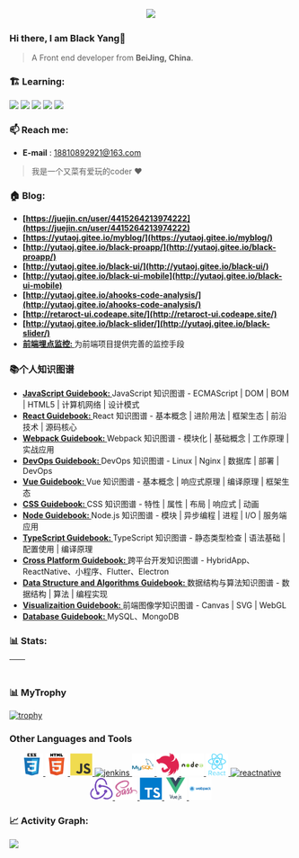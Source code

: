 <p align="center"><img src="https://p9-juejin.byteimg.com/tos-cn-i-k3u1fbpfcp/5e0425315c4649e09e7713ea18741278~tplv-k3u1fbpfcp-no-mark:240:240:240:160.awebp?" /></p>

### Hi there, I am Black Yang👋

> A Front end developer from **BeiJing, China**.

### 🏗️ Learning:

<code><img src="https://img.shields.io/badge/typescript-%23007ACC.svg?style=for-the-badge&logo=typescript&logoColor=white"/></code>
<code><img src="https://img.shields.io/badge/react-%2320232a.svg?style=for-the-badge&logo=react&logoColor=%2361DAFB"/></code>
<code><img src="https://img.shields.io/badge/node.js-6DA55F?style=for-the-badge&logo=node.js&logoColor=white"/></code>
<code><img src="https://img.shields.io/badge/nestjs-%23E0234E.svg?style=for-the-badge&logo=nestjs&logoColor=white"/></code>
<code><img src="https://img.shields.io/badge/vuejs-%2335495e.svg?style=for-the-badge&logo=vuedotjs&logoColor=%234FC08D"/></code>

### 📫 Reach me:

- **E-mail** : 18810892921@163.com

> 我是一个又菜有爱玩的coder ❤️

### 🏠 Blog:

- **[https://juejin.cn/user/4415264213974222](https://juejin.cn/user/4415264213974222)**
- **[https://yutaoj.gitee.io/myblog/](https://yutaoj.gitee.io/myblog/)**
- **[http://yutaoj.gitee.io/black-proapp/](http://yutaoj.gitee.io/black-proapp/)**
- **[http://yutaoj.gitee.io/black-ui/](http://yutaoj.gitee.io/black-ui/)**
- **[http://yutaoj.gitee.io/black-ui-mobile](http://yutaoj.gitee.io/black-ui-mobile)**
- **[http://yutaoj.gitee.io/ahooks-code-analysis/](http://yutaoj.gitee.io/ahooks-code-analysis/)**
- **[http://retaroct-ui.codeape.site/](http://retaroct-ui.codeape.site/)**
- **[http://yutaoj.gitee.io/black-slider/](http://yutaoj.gitee.io/black-slider/)**
- **[前端埋点监控: ](https://yutaoj.gitee.io/black-web-tracing/)** 为前端项目提供完善的监控手段

### 📚个人知识图谱

- **[JavaScript Guidebook: ](http://yutaoj.gitee.io/black-javascript-guidebook/)** JavaScript 知识图谱 - ECMAScript | DOM | BOM | HTML5 | 计算机网络 | 设计模式
- **[React Guidebook: ](http://yutaoj.gitee.io/black-react-guidebook/)** React 知识图谱 - 基本概念 | 进阶用法 | 框架生态 | 前沿技术 | 源码核心
- **[Webpack Guidebook: ](http://yutaoj.gitee.io/black-webpack-guidebook/)** Webpack 知识图谱 - 模块化 | 基础概念 | 工作原理 | 实战应用
- **[DevOps Guidebook: ](http://yutaoj.gitee.io/black-devops-guidebook/)** DevOps 知识图谱 - Linux | Nginx | 数据库 | 部署 | DevOps
- **[Vue Guidebook: ](http://yutaoj.gitee.io/black-vue-guidebook/)** Vue 知识图谱 - 基本概念 | 响应式原理 | 编译原理 | 框架生态
- **[CSS Guidebook: ](http://yutaoj.gitee.io/black-css-guidebook/)** CSS 知识图谱 - 特性 | 属性 | 布局 | 响应式 | 动画
- **[Node Guidebook: ](http://yutaoj.gitee.io/black-node-guidebook/)** Node.js 知识图谱 - 模块 | 异步编程 | 进程 | I/O | 服务端应用
- **[TypeScript Guidebook: ](http://yutaoj.gitee.io/black-typescript-guidebook/)** TypeScript 知识图谱 - 静态类型检查 | 语法基础 | 配置使用 | 编译原理
- **[Cross Platform Guidebook: ](http://yutaoj.gitee.io/black-cross-platform-guidebook/)** 跨平台开发知识图谱 - HybridApp、ReactNative、小程序、Flutter、Electron
- **[Data Structure and Algorithms Guidebook: ](http://yutaoj.gitee.io/black-data-structure-and-algorithms-guidebook/)** 数据结构与算法知识图谱 - 数据结构 | 算法 | 编程实现
- **[Visualizaition Guidebook: ](http://yutaoj.gitee.io/black-visualization-guidebook/)** 前端图像学知识图谱 - Canvas | SVG | WebGL
- **[Database Guidebook: ](http://yutaoj.gitee.io/black-database-guidebook/)** MySQL、MongoDB

### 📊 Stats:

| <img align="center" src="https://github-readme-stats.vercel.app/api?username=yyt520&show_icons=true&theme=buefy&hide_border=true" alt="" /> | <img align="center" src="https://github-readme-stats.vercel.app/api/top-langs/?username=yyt520&layout=compact&theme=buefy&hide_border=true" alt="" /> |
| ----------------------------------------------------------------------------------------------------------------------------------------------- | --------------------------------------------------------------------------------------------------------------------------------------------------------- |

### 📊 MyTrophy
[![trophy](https://github-profile-trophy.vercel.app/?username=ryo-ma)](https://github.com/ryo-ma/github-profile-trophy)

### Other Languages and Tools

<p align="center"> <a href="https://www.w3schools.com/css/" target="_blank" rel="noreferrer"> <img src="https://raw.githubusercontent.com/devicons/devicon/master/icons/css3/css3-original-wordmark.svg" alt="css3" width="40" height="40"/> </a> <a href="https://www.w3.org/html/" target="_blank" rel="noreferrer"> <img src="https://raw.githubusercontent.com/devicons/devicon/master/icons/html5/html5-original-wordmark.svg" alt="html5" width="40" height="40"/> </a> <a href="https://developer.mozilla.org/en-US/docs/Web/JavaScript" target="_blank" rel="noreferrer"> <img src="https://raw.githubusercontent.com/devicons/devicon/master/icons/javascript/javascript-original.svg" alt="javascript" width="40" height="40"/> </a> <a href="https://www.jenkins.io" target="_blank" rel="noreferrer"> <img src="https://www.vectorlogo.zone/logos/jenkins/jenkins-icon.svg" alt="jenkins" width="40" height="40"/> </a> <a href="https://www.mysql.com/" target="_blank" rel="noreferrer"> <img src="https://raw.githubusercontent.com/devicons/devicon/master/icons/mysql/mysql-original-wordmark.svg" alt="mysql" width="40" height="40"/> </a> <a href="https://nestjs.com/" target="_blank" rel="noreferrer"> <img src="https://raw.githubusercontent.com/devicons/devicon/master/icons/nestjs/nestjs-plain.svg" alt="nestjs" width="40" height="40"/> </a> <a href="https://nodejs.org" target="_blank" rel="noreferrer"> <img src="https://raw.githubusercontent.com/devicons/devicon/master/icons/nodejs/nodejs-original-wordmark.svg" alt="nodejs" width="40" height="40"/> </a> <a href="https://reactjs.org/" target="_blank" rel="noreferrer"> <img src="https://raw.githubusercontent.com/devicons/devicon/master/icons/react/react-original-wordmark.svg" alt="react" width="40" height="40"/> </a> <a href="https://reactnative.dev/" target="_blank" rel="noreferrer"> <img src="https://reactnative.dev/img/header_logo.svg" alt="reactnative" width="40" height="40"/> </a> <a href="https://redux.js.org" target="_blank" rel="noreferrer"> <img src="https://raw.githubusercontent.com/devicons/devicon/master/icons/redux/redux-original.svg" alt="redux" width="40" height="40"/> </a> <a href="https://sass-lang.com" target="_blank" rel="noreferrer"> <img src="https://raw.githubusercontent.com/devicons/devicon/master/icons/sass/sass-original.svg" alt="sass" width="40" height="40"/> </a> <a href="https://www.typescriptlang.org/" target="_blank" rel="noreferrer"> <img src="https://raw.githubusercontent.com/devicons/devicon/master/icons/typescript/typescript-original.svg" alt="typescript" width="40" height="40"/> </a> <a href="https://vuejs.org/" target="_blank" rel="noreferrer"> <img src="https://raw.githubusercontent.com/devicons/devicon/master/icons/vuejs/vuejs-original-wordmark.svg" alt="vuejs" width="40" height="40"/> </a> <a href="https://webpack.js.org" target="_blank" rel="noreferrer"> <img src="https://raw.githubusercontent.com/devicons/devicon/d00d0969292a6569d45b06d3f350f463a0107b0d/icons/webpack/webpack-original-wordmark.svg" alt="webpack" width="40" height="40"/> </a> </p>


### 📈 Activity Graph:

![](https://activity-graph.herokuapp.com/graph?username=yyt520&theme=react-dark)
